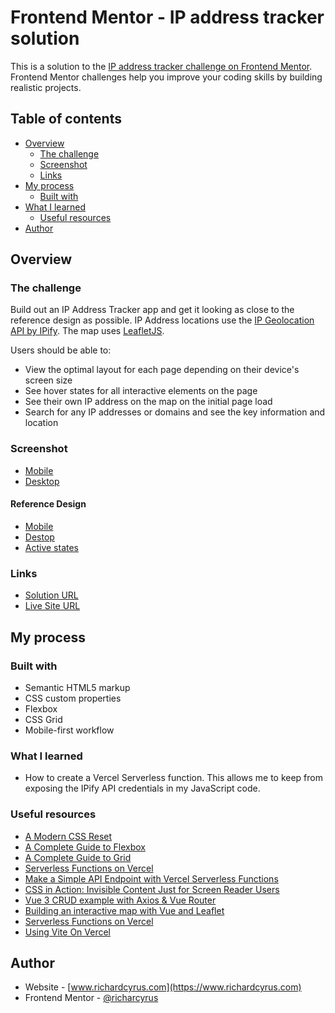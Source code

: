 # Frontend Mentor - IP address tracker solution

This is a solution to the [IP address tracker challenge on Frontend Mentor](https://www.frontendmentor.io/challenges/ip-address-tracker-I8-0yYAH0). Frontend Mentor challenges help you improve your coding skills by building realistic projects.

## Table of contents

- [Overview](#overview)
  - [The challenge](#the-challenge)
  - [Screenshot](#screenshot)
  - [Links](#links)
- [My process](#my-process)
  - [Built with](#built-with)
- [What I learned](#what-i-learned)
  - [Useful resources](#useful-resources)
- [Author](#author)

## Overview

### The challenge

Build out an IP Address Tracker app and get it looking as close to the reference design as possible. IP Address locations use the [IP Geolocation API by IPify](https://geo.ipify.org/). The map uses [LeafletJS](https://leafletjs.com/).

Users should be able to:

- View the optimal layout for each page depending on their device's screen size
- See hover states for all interactive elements on the page
- See their own IP address on the map on the initial page load
- Search for any IP addresses or domains and see the key information and location

### Screenshot

- [Mobile](./design/screenshots/mobile-screenshot.png)
- [Desktop](./design/screenshots/desktop-screenshot.png)

#### Reference Design

- [Mobile](./design/reference/mobile-design.jpg)
- [Destop](./design/reference/desktop-design.jpg)
- [Active states](./design/reference/active-states.jpg)

### Links

- [Solution URL](https://github.com/richardcyrus/fm-ip-address-tracker)
- [Live Site URL](https://fm-ip-address-tracker-mu.vercel.app/)


## My process

### Built with

- Semantic HTML5 markup
- CSS custom properties
- Flexbox
- CSS Grid
- Mobile-first workflow

### What I learned

- How to create a Vercel Serverless function. This allows me to keep from exposing the IPify API credentials in my JavaScript code.

### Useful resources

- [A Modern CSS Reset](https://piccalil.li/blog/a-modern-css-reset/)
- [A Complete Guide to Flexbox](https://css-tricks.com/snippets/css/a-guide-to-flexbox/)
- [A Complete Guide to Grid](https://css-tricks.com/snippets/css/complete-guide-grid/)
- [Serverless Functions on Vercel](https://blog.iamsainikhil.com/article/serverless-functions-vercel)
- [Make a Simple API Endpoint with Vercel Serverless Functions](https://scottspence.com/2020/12/27/make-a-simple-api-endpoint-with-vercel/)
- [CSS in Action: Invisible Content Just for Screen Reader Users](https://webaim.org/techniques/css/invisiblecontent/)
- [Vue 3 CRUD example with Axios & Vue Router](https://bezkoder.com/vue-3-crud/)
- [Building an interactive map with Vue and Leaflet](https://blog.logrocket.com/building-an-interactive-map-with-vue-and-leaflet/)
- [Serverless Functions on Vercel](https://blog.iamsainikhil.com/article/serverless-functions-vercel)
- [Using Vite On Vercel](https://t3.gg/blog/posts/vite-vercel)

## Author

- Website - [www.richardcyrus.com](https://www.richardcyrus.com)
- Frontend Mentor - [@richarcyrus](https://www.frontendmentor.io/profile/richarcyrus)
